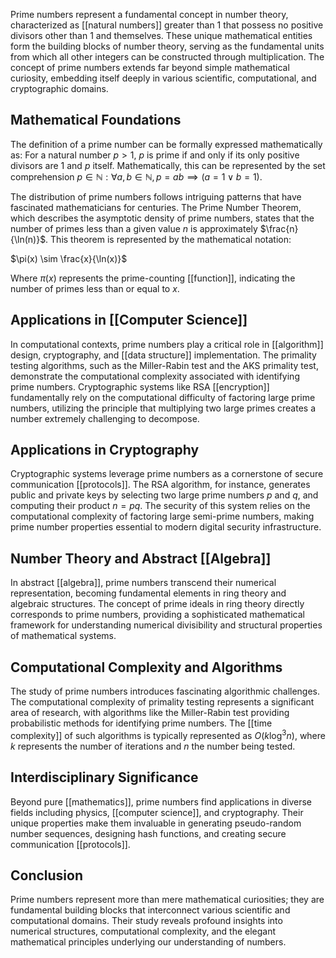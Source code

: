 Prime numbers represent a fundamental concept in number theory, characterized as [[natural numbers]] greater than 1 that possess no positive divisors other than 1 and themselves. These unique mathematical entities form the building blocks of number theory, serving as the fundamental units from which all other integers can be constructed through multiplication. The concept of prime numbers extends far beyond simple mathematical curiosity, embedding itself deeply in various scientific, computational, and cryptographic domains.

## Mathematical Foundations

The definition of a prime number can be formally expressed mathematically as: For a natural number $p > 1$, $p$ is prime if and only if its only positive divisors are 1 and $p$ itself. Mathematically, this can be represented by the set comprehension ${p \in \mathbb{N} : \forall a,b \in \mathbb{N}, p = ab \implies (a = 1 \lor b = 1)}$.

The distribution of prime numbers follows intriguing patterns that have fascinated mathematicians for centuries. The Prime Number Theorem, which describes the asymptotic density of prime numbers, states that the number of primes less than a given value $n$ is approximately $\frac{n}{\ln(n)}$. This theorem is represented by the mathematical notation:

$\pi(x) \sim \frac{x}{\ln(x)}$

Where $\pi(x)$ represents the prime-counting [[function]], indicating the number of primes less than or equal to $x$.

## Applications in [[Computer Science]]

In computational contexts, prime numbers play a critical role in [[algorithm]] design, cryptography, and [[data structure]] implementation. The primality testing algorithms, such as the Miller-Rabin test and the AKS primality test, demonstrate the computational complexity associated with identifying prime numbers. Cryptographic systems like RSA [[encryption]] fundamentally rely on the computational difficulty of factoring large prime numbers, utilizing the principle that multiplying two large primes creates a number extremely challenging to decompose.

## Applications in Cryptography

Cryptographic systems leverage prime numbers as a cornerstone of secure communication [[protocols]]. The RSA algorithm, for instance, generates public and private keys by selecting two large prime numbers $p$ and $q$, and computing their product $n = pq$. The security of this system relies on the computational complexity of factoring large semi-prime numbers, making prime number properties essential to modern digital security infrastructure.

## Number Theory and Abstract [[Algebra]]

In abstract [[algebra]], prime numbers transcend their numerical representation, becoming fundamental elements in ring theory and algebraic structures. The concept of prime ideals in ring theory directly corresponds to prime numbers, providing a sophisticated mathematical framework for understanding numerical divisibility and structural properties of mathematical systems.

## Computational Complexity and Algorithms

The study of prime numbers introduces fascinating algorithmic challenges. The computational complexity of primality testing represents a significant area of research, with algorithms like the Miller-Rabin test providing probabilistic methods for identifying prime numbers. The [[time complexity]] of such algorithms is typically represented as $O(k \log^3 n)$, where $k$ represents the number of iterations and $n$ the number being tested.

## Interdisciplinary Significance

Beyond pure [[mathematics]], prime numbers find applications in diverse fields including physics, [[computer science]], and cryptography. Their unique properties make them invaluable in generating pseudo-random number sequences, designing hash functions, and creating secure communication [[protocols]].

## Conclusion

Prime numbers represent more than mere mathematical curiosities; they are fundamental building blocks that interconnect various scientific and computational domains. Their study reveals profound insights into numerical structures, computational complexity, and the elegant mathematical principles underlying our understanding of numbers.